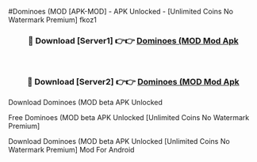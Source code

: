 #Dominoes (MOD [APK-MOD] - APK Unlocked - [Unlimited Coins No Watermark Premium] fkoz1



<div align="center">

<h3>🔴 Download [Server1] 👉👉 <a href="https://momento.my/?title=Dominoes_(MOD">Dominoes (MOD Mod Apk</a></h3><br>

<h3>🔴 Download [Server2] 👉👉 <a href="https://momento.my/?title=Dominoes_(MOD">Dominoes (MOD Mod Apk</a></h3>
</div>



Download Dominoes (MOD beta APK Unlocked

Free Dominoes (MOD beta APK Unlocked [Unlimited Coins No Watermark Premium]

Download Dominoes (MOD beta APK Unlocked [Unlimited Coins No Watermark Premium] Mod For Android
